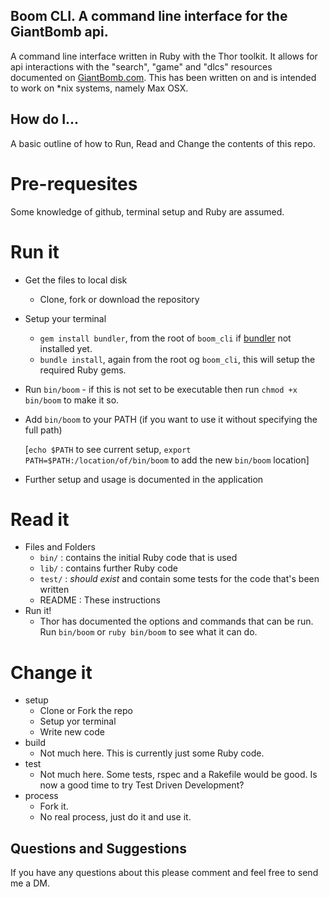 ## Boom CLI. A command line interface for the GiantBomb api.

A command line interface written in Ruby with the Thor toolkit. It allows for api interactions with the "search", "game" and "dlcs" resources documented on [GiantBomb.com](https://www.giantbomb.com/api/). This has been written on and is intended to work on *nix systems, namely Max OSX.

## How do I...
A basic outline of how to Run, Read and Change the contents of this repo.

# Pre-requesites
Some knowledge of github, terminal setup and Ruby are assumed.

# Run it
- Get the files to local disk
  - Clone, fork or download the repository
- Setup your terminal
  - `gem install bundler`, from the root of `boom_cli` if [bundler](https://bundler.io/) not installed yet.
  - `bundle install`, again from the root og `boom_cli`, this will setup the required Ruby gems.
- Run `bin/boom` - if this is not set to be executable then run `chmod +x bin/boom` to make it so.
- Add `bin/boom` to your PATH (if you want to use it without specifying the full path)

  [`echo $PATH` to see current setup, `export PATH=$PATH:/location/of/bin/boom` to add the new `bin/boom` location]
- Further setup and usage is documented in the application

# Read it
- Files and Folders
  - `bin/` : contains the initial Ruby code that is used
  - `lib/` : contains further Ruby code
  - `test/` : *should exist* and contain some tests for the code that's been written
  - README : These instructions
- Run it!
  - Thor has documented the options and commands that can be run. Run `bin/boom` or `ruby bin/boom` to see what it can do.

# Change it
- setup
  - Clone or Fork the repo
  - Setup yor terminal
  - Write new code
- build
  - Not much here. This is currently just some Ruby code.
- test
  - Not much here. Some tests, rspec and a Rakefile would be good. Is now a good time to try Test Driven Development?
- process
  - Fork it.
  - No real process, just do it and use it.
  
## Questions and Suggestions
If you have any questions about this please comment and feel free to send me a DM.
